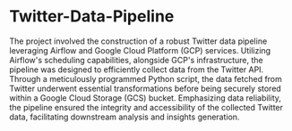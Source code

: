 # Twitter-Data-Pipeline

The project involved the construction of a robust Twitter data pipeline leveraging Airflow and Google Cloud Platform (GCP) services. Utilizing Airflow's scheduling capabilities, alongside GCP's infrastructure, the pipeline was designed to efficiently collect data from the Twitter API. Through a meticulously programmed Python script, the data fetched from Twitter underwent essential transformations before being securely stored within a Google Cloud Storage (GCS) bucket. Emphasizing data reliability, the pipeline ensured the integrity and accessibility of the collected Twitter data, facilitating downstream analysis and insights generation.
